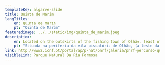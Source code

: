 ```yaml
---
templateKey: algarve-slide
title: Quinta de Marim
langTitles:
    en: Quinta de Marim
    pt: "Quinta de Marim"
featuredimage: ../../static/img/quinta_de_marim.jpeg
description: 
    en: Located on the outskirts of the fishing town of Olhão, (east of the town off N125), this 60-hectare reserve sites the headquarters of the Ria Formosa Natural Park, acting as an environmental education centre with recovery projects and a restored tidal mill. There are walking trails, pick-nick areas and countless species of bird and animal life to spot.
    pt: "Situada na periferia da vila piscatória de Olhão, (a leste da vila junto à N125), esta reserva de 60 hectares é a sede do Parque Natural da Ria Formosa, funcionando como um centro de educação ambiental com projectos de recuperação e um moinho de marés restaurado. Existem trilhas para caminhada, áreas para picaretas e incontáveis espécies de pássaros e animais para avistar."
link: http://www2.icnf.pt/portal/ap/p-nat/pnrf/galeria/pnrf-percurso-quinta-de-marim-olhao/view
visibleLink: Parque Natural Da Ria Formosa
---
```



